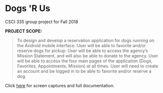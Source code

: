 # Dogs 'R Us
CSCI 335 group project for Fall 2018

**PROJECT SCOPE:**

>To design and develop a reservation application for dogs running on the Android mobile interface. User will be able to favorite and/or reserve dogs for pickup. User will be able to access the agency’s Mission Statement, and will also be able to donate to the agency. User will be able to access the four main pages of the application (Dogs, Favorites, Appointments, Mission) at all times. User will need to create an account and be logged in to be able to favorite and/or reserve a dog.

Click [here](http://bit.ly/2RAucR8) for screen captures and full documentation.
